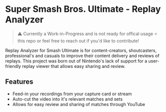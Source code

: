 # Super Smash Bros. Ultimate - Replay Analyzer 

> ⚠️ Currently a Work-in-Progress and is not ready for offical usage
> ⭐ this repo or feel free to reach out if you'd like to contribute!

Replay Analyzer for Smash Ultimate is for content-creators, shoutcasters, professional's and casuals to improve their content delivery and reviews of replays. This project was born out of Nintendo's lack of support for a user-friendly replay viewer that allows easy sharing and review.

## Features

* Feed-in your recordings from your capture card or stream
* Auto-cut the video into it's relevant matches and sets
* Allows for easy review and sharing of matches through YouTube
